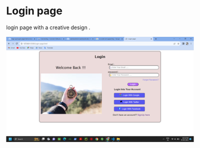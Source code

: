 # Login page

login page with a creative design . <br><br>
![screenshot](./images/Screenshot_20230810_095925.png)
